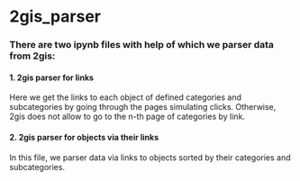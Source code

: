 # 2gis_parser

### There are two ipynb files with help of which we parser data from 2gis:
#### 1. 2gis parser for links
Here we get the links to each object of defined categories and subcategories by going through the pages simulating clicks. Otherwise, 2gis does not allow to go to the n-th page of categories by link.

#### 2. 2gis parser for objects via their links
In this file, we parser data via links to objects sorted by their categories and subcategories.
